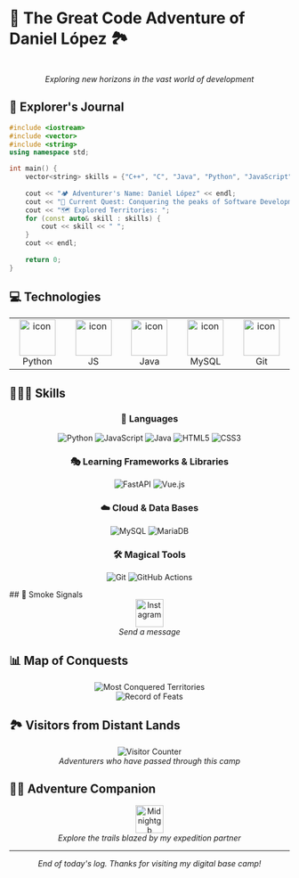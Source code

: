 # 🌄 The Great Code Adventure of Daniel López 🏞️

<div align="center">
  <!-- <img src="https://thumbs.gfycat.com/GoodnaturedFondGaur-size_restricted.gif" alt="Adventure" height="300" width="500"> -->
  <br>
  <em>Exploring new horizons in the vast world of development</em>
</div>

## 🧭 Explorer's Journal

```cpp
#include <iostream>
#include <vector>
#include <string>
using namespace std;

int main() {
    vector<string> skills = {"C++", "C", "Java", "Python", "JavaScript", "HTML5", "CSS", "Netlogo", "MiniZinc", "Prolog"};
    
    cout << "🏕️ Adventurer's Name: Daniel López" << endl;
    cout << "🎯 Current Quest: Conquering the peaks of Software Development" << endl;
    cout << "🗺️ Explored Territories: ";
    for (const auto& skill : skills) {
        cout << skill << " ";
    }
    cout << endl;
    
    return 0;
}
```
## 💻 Technologies

<table>
  <tr>
    <td align="center" width="96">
      <a href="#python">
        <img src="https://techstack-generator.vercel.app/python-icon.svg" alt="icon" width="65" height="65" />
      </a>
      <br>Python
    </td>
    <td align="center" width="96">
      <a href="#javascript">
        <img src="https://techstack-generator.vercel.app/js-icon.svg" alt="icon" width="65" height="65" />
      </a>
      <br>JS
    </td>
    <td align="center" width="96">
      <img src="https://techstack-generator.vercel.app/java-icon.svg" alt="icon" width="65" height="65" />
      <br>Java
    </td>
    <td align="center" width="96">
      <img src="https://techstack-generator.vercel.app/mysql-icon.svg" alt="icon" width="65" height="65" />
      <br>MySQL
    </td>
    <td align="center" width="96">
      <img src="https://techstack-generator.vercel.app/github-icon.svg" alt="icon" width="65" height="65" />
      <br>Git 
    </td>
  </tr>
</table>

## 👨🏼‍💻 Skills

<div align="center">

### 🌟 Languages
![Python](https://img.shields.io/badge/python-3670A0?style=for-the-badge&logo=python&logoColor=ffdd54)
![JavaScript](https://img.shields.io/badge/javascript-%23323330.svg?style=for-the-badge&logo=javascript&logoColor=%23F7DF1E)
![Java](https://img.shields.io/badge/java-%23ED8B00.svg?style=for-the-badge&logo=openjdk&logoColor=white)
![HTML5](https://img.shields.io/badge/html5-%23E34F26.svg?style=for-the-badge&logo=html5&logoColor=white)
![CSS3](https://img.shields.io/badge/css3-%231572B6.svg?style=for-the-badge&logo=css3&logoColor=white)

### 🎭 Learning Frameworks & Libraries
![FastAPI](https://img.shields.io/badge/FastAPI-005571?style=for-the-badge&logo=fastapi)
![Vue.js](https://img.shields.io/badge/vue.js-%2335495e.svg?style=for-the-badge&logo=vuedotjs&logoColor=%234FC08D)

### ☁️ Cloud & Data Bases
![MySQL](https://img.shields.io/badge/mysql-4479A1.svg?style=for-the-badge&logo=mysql&logoColor=white)
![MariaDB](https://img.shields.io/badge/MariaDB-003545?style=for-the-badge&logo=mariadb&logoColor=white)

### 🛠️ Magical Tools
![Git](https://img.shields.io/badge/git-%23F05033.svg?style=for-the-badge&logo=git&logoColor=white)
![GitHub Actions](https://img.shields.io/badge/github%20actions-%232671E5.svg?style=for-the-badge&logo=githubactions&logoColor=white)

</div>
## 📡 Smoke Signals

<div align="center">
  <a href="https://www.instagram.com/not._.dan1/">
    <img src="https://static.vecteezy.com/system/resources/previews/018/930/415/non_2x/instagram-logo-instagram-icon-transparent-free-png.png" alt="Instagram" height="50" width="50">
  </a>
  <br>
  <em>Send a message </em>
</div>

## 📊 Map of Conquests

<div align="center">
  <img src="https://github-readme-stats.vercel.app/api/top-langs/?username=Aiskiub&langs_count=6&theme=gruvbox&layout=compact" alt="Most Conquered Territories">
  <br>
  <img src="https://github-readme-stats.vercel.app/api?username=Aiskiub&show_icons=true&theme=gruvbox" alt="Record of Feats">
</div>

## 🏞️ Visitors from Distant Lands

<div align="center">
  <img src="https://profile-counter.glitch.me/Aiskiub/count.svg" alt="Visitor Counter">
  <br>
  <em>Adventurers who have passed through this camp</em>
</div>

## 🧗‍♂️ Adventure Companion

<div align="center">
  <a href="https://github.com/Midnightgb">
    <img src="https://avatars.githubusercontent.com/u/103533210?v=4" alt="Midnightgb" height="50" width="50">
  </a>
  <br>
  <em>Explore the trails blazed by my expedition partner</em>
</div>

---

<div align="center">
  <em>End of today's log. Thanks for visiting my digital base camp!</em>
</div>
